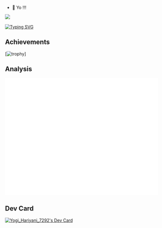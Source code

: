 - 👋 Yo !!!

![](https://komarev.com/ghpvc/?username=Yobro7292&color=green&style=for-the-badge)

[![Typing SVG](https://readme-typing-svg.demolab.com?font=Comfortaa&weight=500&size=27&duration=2500&pause=700&color=F79807&center=true&width=466&height=65&lines=Hi%2C+I+am+Yogi+Hariyani;Working+as+a+Software+Engineer;Not+that+much+experienced;but+I+can+handle+any+situation)](https://git.io/typing-svg)

## Achievements
[![trophy](https://github-profile-trophy.vercel.app/?username=Yobro7292)]

## Analysis
![Metrics](/github-metrics.svg)

## Dev Card
<a href="https://app.daily.dev/yogi"><img src="https://api.daily.dev/devcards/650383d9e53e48119670b52235487cc3.png?r=o3f" width="400" alt="Yogi_Hariyani_7292's Dev Card"/></a>
